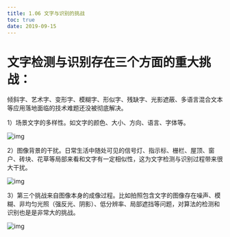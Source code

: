 ```yaml
---
title: 1.06 文字与识别的挑战
toc: true
date: 2019-09-15
---
```



# 文字检测与识别存在三个方面的重大挑战：


倾斜字、艺术字、变形字、模糊字、形似字、残缺字、光影遮蔽、多语言混合文本等应用落地面临的技术难题还没被彻底解决。

1）场景文字的多样性。如文字的颜色、大小、方向、语言、字体等。

![img](https://pic1.zhimg.com/80/v2-7127a980245d14b2b4937edbb5a6b9d8_hd.jpg)


2）图像背景的干扰。日常生活中随处可见的信号灯、指示标、栅栏、屋顶、窗户、砖块、花草等局部来看和文字有一定相似性，这为文字检测与识别过程带来很大干扰。

![img](https://pic3.zhimg.com/80/v2-2167a8b4041b8274c3f6a09fa451a56a_hd.jpg)

3）第三个挑战来自图像本身的成像过程。比如拍照包含文字的图像存在噪声、模糊、非均匀光照（强反光、阴影）、低分辨率、局部遮挡等问题，对算法的检测和识别也是是非常大的挑战。

![img](https://pic3.zhimg.com/80/v2-3fef538de38251ec1718e02634e9ed66_hd.jpg)
